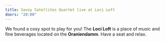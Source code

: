 ```yaml
---
title: Savoy Satellites Quartet live at Loci Loft
doors: "20:00"
---
```

We found a cosy spot to play for you! The **Loci Loft** is a place of music and fine beverages located on the **Oraniendamm**. Have a seat and relax.